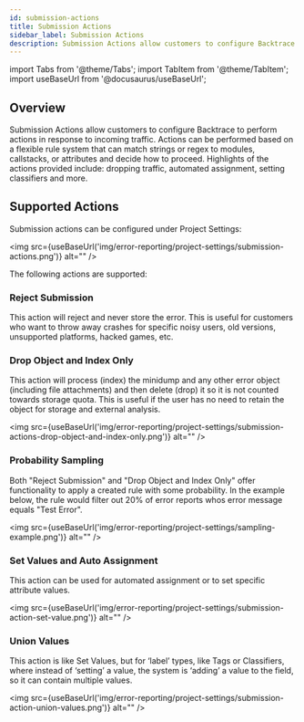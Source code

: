 ```yaml
---
id: submission-actions
title: Submission Actions
sidebar_label: Submission Actions
description: Submission Actions allow customers to configure Backtrace to perform actions in response to incoming traffic.
---
```

import Tabs from '@theme/Tabs';
import TabItem from '@theme/TabItem';
import useBaseUrl from '@docusaurus/useBaseUrl';

## Overview
Submission Actions allow customers to configure Backtrace to perform actions in response to incoming traffic. Actions can be performed based on a flexible rule system that can match strings or regex to modules, callstacks, or attributes and decide how to proceed. Highlights of the actions provided include: dropping traffic, automated assignment, setting classifiers and more.

## Supported Actions
Submission actions can be configured under Project Settings:

<img src={useBaseUrl('img/error-reporting/project-settings/submission-actions.png')} alt="" />

The following actions are supported:

### Reject Submission
This action will reject and never store the error. This is useful for customers who want to throw away crashes for specific noisy users, old versions, unsupported platforms, hacked games, etc.

### Drop Object and Index Only
This action will process (index) the minidump and any other error object (including file attachments) and then delete (drop) it so it is not counted towards storage quota. This is useful if the user has no need to retain the object for storage and external analysis.

<img src={useBaseUrl('img/error-reporting/project-settings/submission-actions-drop-object-and-index-only.png')} alt="" />

### Probability Sampling
Both "Reject Submission" and "Drop Object and Index Only" offer functionality to apply a created rule with some probability.  In the example below, the rule would filter out 20% of error reports whos error message equals "Test Error".  

<img src={useBaseUrl('img/error-reporting/project-settings/sampling-example.png')} alt="" />

### Set Values and Auto Assignment
This action can be used for automated assignment or to set specific attribute values.

<img src={useBaseUrl('img/error-reporting/project-settings/submission-action-set-value.png')} alt="" />


### Union Values
This action is like Set Values, but for ‘label’ types, like Tags or Classifiers, where instead of ‘setting’ a value, the system is ‘adding’ a value to the field, so it can contain multiple values.

<img src={useBaseUrl('img/error-reporting/project-settings/submission-action-union-values.png')} alt="" />

